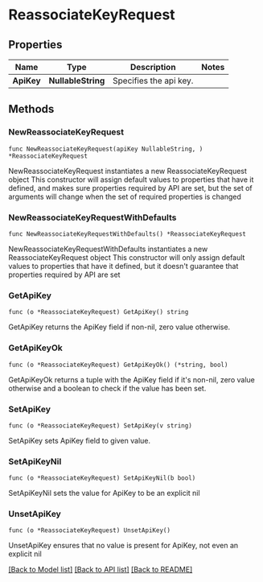 # ReassociateKeyRequest

## Properties

Name | Type | Description | Notes
------------ | ------------- | ------------- | -------------
**ApiKey** | **NullableString** | Specifies the api key. | 

## Methods

### NewReassociateKeyRequest

`func NewReassociateKeyRequest(apiKey NullableString, ) *ReassociateKeyRequest`

NewReassociateKeyRequest instantiates a new ReassociateKeyRequest object
This constructor will assign default values to properties that have it defined,
and makes sure properties required by API are set, but the set of arguments
will change when the set of required properties is changed

### NewReassociateKeyRequestWithDefaults

`func NewReassociateKeyRequestWithDefaults() *ReassociateKeyRequest`

NewReassociateKeyRequestWithDefaults instantiates a new ReassociateKeyRequest object
This constructor will only assign default values to properties that have it defined,
but it doesn't guarantee that properties required by API are set

### GetApiKey

`func (o *ReassociateKeyRequest) GetApiKey() string`

GetApiKey returns the ApiKey field if non-nil, zero value otherwise.

### GetApiKeyOk

`func (o *ReassociateKeyRequest) GetApiKeyOk() (*string, bool)`

GetApiKeyOk returns a tuple with the ApiKey field if it's non-nil, zero value otherwise
and a boolean to check if the value has been set.

### SetApiKey

`func (o *ReassociateKeyRequest) SetApiKey(v string)`

SetApiKey sets ApiKey field to given value.


### SetApiKeyNil

`func (o *ReassociateKeyRequest) SetApiKeyNil(b bool)`

 SetApiKeyNil sets the value for ApiKey to be an explicit nil

### UnsetApiKey
`func (o *ReassociateKeyRequest) UnsetApiKey()`

UnsetApiKey ensures that no value is present for ApiKey, not even an explicit nil

[[Back to Model list]](../README.md#documentation-for-models) [[Back to API list]](../README.md#documentation-for-api-endpoints) [[Back to README]](../README.md)


